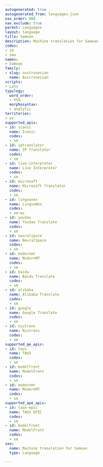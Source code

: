 ```yaml
---
autogenerated: true
autogenerated_from: languages.json
nav_order: 988
nav_exclude: true
parent: Languages
layout: language
title: Samoan
description: Machine translation for Samoan
codes:
- sm
- smo
names:
- Samoan
family:
- slug: austronesian
  name: Austronesian
scripts:
- Latn
typology:
  word_order:
  - VSO
  morphosyntax:
  - analytic
territories:
- ws
supported_apis:
- id: iconic
  name: Iconic
  codes:
  - sm
- id: iptranslator
  name: IP Translator
  codes:
  - sm
- id: live-interpreter
  name: Live Interpreter
  codes:
  - sm
- id: microsoft
  name: Microsoft Translator
  codes:
  - sm
- id: lingvanex
  name: LingvaNex
  codes:
  - sm-ws
- id: youdao
  name: Youdao Translate
  codes:
  - sm
- id: neuralspace
  name: NeuralSpace
  codes:
  - sm
- id: modernmt
  name: ModernMT
  codes:
  - sm
- id: baidu
  name: Baidu Translate
  codes:
  - sm
- id: alibaba
  name: Alibaba Translate
  codes:
  - sm
- id: google
  name: Google Translate
  codes:
  - sm
- id: niutrans
  name: Niutrans
  codes:
  - sm
supported_qe_apis:
- id: taus
  name: TAUS
  codes:
  - sm
- id: modelfront
  name: ModelFront
  codes:
  - sm
- id: modernmt
  name: ModernMT
  codes:
  - sm
supported_ape_apis:
- id: taus-epic
  name: TAUS EPIC
  codes:
  - sm
- id: modelfront
  name: ModelFront
  codes:
  - sm
seo:
  name: Machine translation for Samoan
  type: Language

---
```


